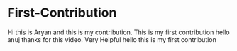 # First-Contribution
Hi this is Aryan and this is my contribution.
This is my first contribution
hello anuj thanks for this video. Very Helpful
hello this is my first contribution
